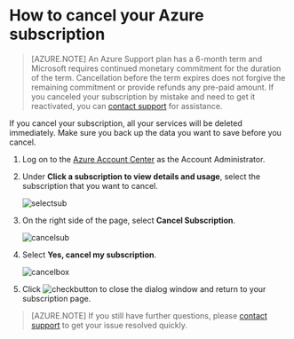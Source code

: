 <properties
	pageTitle="How to cancel your Azure subscription | Microsoft Azure"
	description="Describes how to cancel your Azure subscription, like the Free Trial subscription"
	services=""
	documentationCenter=""
	authors="genlin"
	manager="mbaldwin"
	editor=""
	tags="billing"
	/>

<tags
	ms.service="billing"
	ms.workload="na"
	ms.tgt_pltfrm="na"
	ms.devlang="na"
	ms.topic="article"
	ms.date="08/24/2016"
	ms.author="genli"/>

# How to cancel your Azure subscription

>[AZURE.NOTE] An Azure Support plan has a 6-month term and Microsoft requires continued monetary commitment for the duration of the term. Cancellation before the term expires does not forgive the remaining commitment or provide refunds any pre-paid amount. If you canceled your subscription by mistake and need to get it reactivated, you can [contact support](https://portal.azure.com/?#blade/Microsoft_Azure_Support/HelpAndSupportBlade) for assistance.

If you cancel your subscription, all your services will be deleted immediately. Make sure you back up the data you want to save before you cancel.  

1. Log on to the [Azure Account Center](https://account.windowsazure.com/subscriptions) as the Account Administrator.

2. Under **Click a subscription to view details and usage**, select the subscription that you want to cancel. 

	![selectsub](./media/billing-how-to-cancel-azure-subscription/Selectsub.png)

3. On the right side of the page, select **Cancel Subscription**.
	
	![cancelsub](./media/billing-how-to-cancel-azure-subscription/cancelsub.png)

4. Select **Yes, cancel my subscription**.
	
	![cancelbox](./media/billing-how-to-cancel-azure-subscription/cancelbox.png)

5. Click ![checkbutton](./media/billing-how-to-cancel-azure-subscription/checkbutton.png) to close the dialog window and return to your subscription page.

> [AZURE.NOTE] If you still have further questions, please [contact support](https://portal.azure.com/?#blade/Microsoft_Azure_Support/HelpAndSupportBlade) to get your issue resolved quickly.
